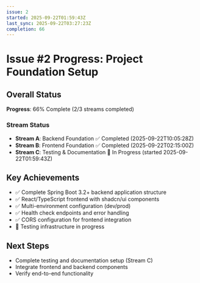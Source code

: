 ```yaml
---
issue: 2
started: 2025-09-22T01:59:43Z
last_sync: 2025-09-22T03:27:23Z
completion: 66
---
```


# Issue #2 Progress: Project Foundation Setup

## Overall Status
**Progress**: 66% Complete (2/3 streams completed)

### Stream Status
- **Stream A**: Backend Foundation ✅ Completed (2025-09-22T10:05:28Z)
- **Stream B**: Frontend Foundation ✅ Completed (2025-09-22T02:15:00Z)
- **Stream C**: Testing & Documentation 🔄 In Progress (started 2025-09-22T01:59:43Z)

## Key Achievements
- ✅ Complete Spring Boot 3.2+ backend application structure
- ✅ React/TypeScript frontend with shadcn/ui components
- ✅ Multi-environment configuration (dev/prod)
- ✅ Health check endpoints and error handling
- ✅ CORS configuration for frontend integration
- 🔄 Testing infrastructure in progress

## Next Steps
- Complete testing and documentation setup (Stream C)
- Integrate frontend and backend components
- Verify end-to-end functionality

<!-- SYNCED: 2025-09-22T03:27:23Z -->